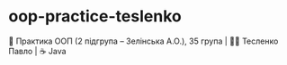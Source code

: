 # oop-practice-teslenko
🚀 Практика ООП (2 підгрупа – Зелінська А.О.), 35 група | 👨‍💻 Тесленко Павло | ☕ Java
